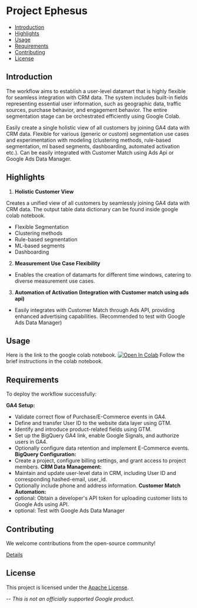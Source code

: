 # Project Ephesus
- [Introduction](#introduction)
- [Highlights](#highlights)
- [Usage](#Usage)
- [Requirements](#Requirements)
- [Contributing](#Contributing)
- [License](#License)

## Introduction
The workflow aims to establish a user-level datamart that is highly flexible for seamless integration with CRM data. The system includes built-in fields representing essential user information, such as geographic data, traffic sources, purchase behavior, and engagement behavior. The entire segmentation stage can be orchestrated efficiently using Google Colab.

Easily create a single holistic view of all customers by joining GA4 data with CRM data.
Flexible for various (generic or custom)  segmentation use cases and experimentation with modeling (clustering methods, rule-based segmentation, ml based segments, dashboarding, automated activation etc.).
Can be easily integrated with Customer Match using Ads Api or Google Ads Data Manager.


## Highlights

1. **Holistic Customer View**
   
Creates a unified view of all customers by seamlessly joining GA4 data with CRM data. The output table data dictionary can be found inside google colab notebook.
  - Flexible Segmentation
  - Clustering methods
  - Rule-based segmentation
  - ML-based segments
  - Dashboarding

2. **Measurement Use Case Flexibility**
  - Enables the creation of datamarts for different time windows, catering to diverse measurement use cases.

3. **Automation of Activation (Integration with Customer match using ads api)**
  - Easily integrates with Customer Match through Ads API, providing enhanced advertising capabilities. (Recommended to test with Google Ads Data Manager)

## Usage
Here is the link to the google colab notebook.
[![Open In Colab](https://colab.research.google.com/assets/colab-badge.svg)](https://colab.sandbox.google.com/drive/1KTo9Vlz49kJ6FHPaOFuZNZ9wv0Z3-nzl?pli=1#scrollTo=2aOzphABtGV0)
Follow the brief instructions in the colab notebook.

## Requirements

To deploy the workflow successfully:

**GA4 Setup:**
   - Validate correct flow of Purchase/E-Commerce events in GA4.
   - Define and transfer User ID to the website data layer using GTM.
   - Identify and introduce product-related fields using GTM.
   - Set up the BigQuery GA4 link, enable Google Signals, and authorize users in GA4.
   - Optionally configure data retention and implement E-Commerce events.
**BigQuery Configuration:**
   - Create a project, configure billing settings, and grant access to project members.
**CRM Data Management:**
   - Maintain and update user-level data in CRM, including User ID and corresponding hashed-email, user_id.
   - Optionally include phone and address information.
**Customer Match Automation:**
   - optional: Obtain a developer's API token for uploading customer lists to Google Ads using API.
   - optional: Test with Google Ads Data Manager

## Contributing
We welcome contributions from the open-source community!

[Details](CONTRIBUTING.md)

## License
This project is licensed under the [Apache License](LICENSE).

--
*This is not an officially supported Google product.*


